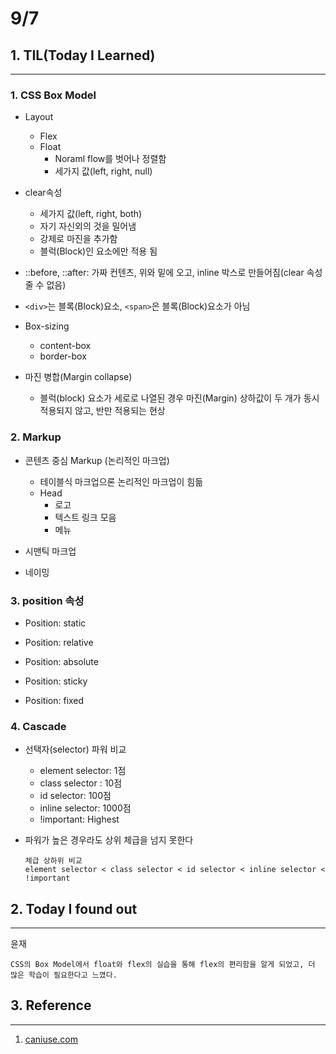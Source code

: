 ﻿# 9/7

## 1. TIL(Today I Learned)
---
### 1.  CSS Box Model

- Layout  
	- Flex
	- Float
		- Noraml flow를 벗어나 정렬함
		- 세가지 값(left, right, null)
		
- clear속성 
	- 세가지 값(left, right, both)
	- 자기 자신외의 것을 밀어냄
	- 강제로 마진을 추가함
	- 블럭(Block)인 요소에만 적용 됨
	
- ::before, ::after: 가짜 컨텐츠, 위와 밑에 오고, inline 박스로 만들어짐(clear 속성 줄 수 없음)

- `<div>`는 블록(Block)요소,  `<span>`은 블록(Block)요소가 아님

- Box-sizing
	- content-box
	- border-box
		
- 마진 병합(Margin collapse)
	- 블럭(block) 요소가 세로로 나열된 경우 마진(Margin) 상하값이 두 개가 동시 적용되지 않고, 반만 적용되는 현상

### 2. Markup

- 콘텐츠 중심 Markup (논리적인 마크업)
	- 테이블식 마크업으론 논리적인 마크업이 힘듦
	- Head
		- 로고
		- 텍스트 링크 모음
		- 메뉴

- 시맨틱 마크업

- 네이밍

### 3. position 속성

- Position: static

- Position: relative

- Position: absolute

- Position: sticky

- Position: fixed

### 4. Cascade

- 선택자(selector) 파워 비교
	- element selector: 1점
	- class selector : 10점
	- id selector: 100점
	- inline selector: 1000점
	- !important: Highest

- 파워가 높은 경우라도 상위 체급을 넘지 못한다
	```
	체급 상하위 비교
	element selector < class selector < id selector < inline selector < !important
	``` 

## 2. Today I found out
---
윤재
```
CSS의 Box Model에서 float와 flex의 실습을 통해 flex의 편리함을 알게 되었고, 더 많은 학습이 필요한다고 느꼈다.   
```

## 3. Reference
---
1.  [caniuse.com](https://caniuse.com/)


